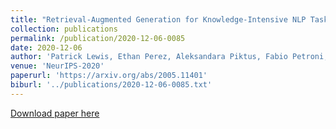 ```yaml
---
title: "Retrieval-Augmented Generation for Knowledge-Intensive NLP Tasks"
collection: publications
permalink: /publication/2020-12-06-0085
date: 2020-12-06
author: 'Patrick Lewis, Ethan Perez, Aleksandara Piktus, Fabio Petroni, Vladimir Karpukhin, Naman Goyal, Heinrich Küttler, Mike Lewis, Wen-tau Yih, Tim Rocktäschel, Sebastian Riedel, Douwe Kiela'
venue: 'NeurIPS-2020'
paperurl: 'https://arxiv.org/abs/2005.11401'
biburl: '../publications/2020-12-06-0085.txt'
---
```


<a href='https://arxiv.org/abs/2005.11401'>Download paper here</a>
